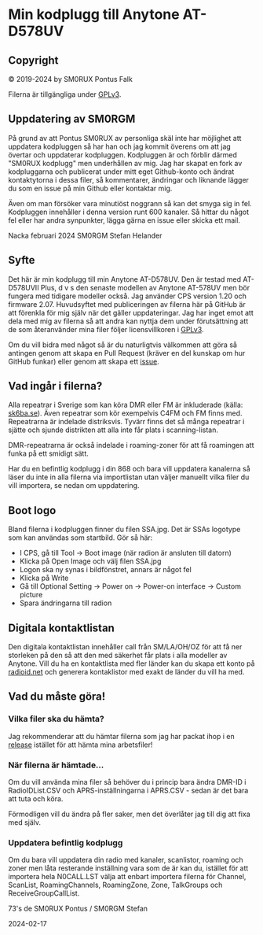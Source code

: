 # Min kodplugg till Anytone AT-D578UV

## Copyright

© 2019-2024 by SM0RUX Pontus Falk

Filerna är tillgängliga under [GPLv3](https://github.com/sm0rux/at-d578uv/blob/master/LICENSE).

## Uppdatering av SM0RGM 

På grund av att Pontus SM0RUX av personliga skäl inte har möjlighet att uppdatera kodpluggen så har han och jag kommit överens om att jag övertar och uppdaterar kodpluggen. Kodpluggen är och förblir därmed "SM0RUX kodplugg" men underhållen av mig. Jag har skapat en fork av kodpluggarna och publicerat under mitt eget Github-konto och ändrat kontaktytorna i dessa filer, så kommentarer, ändringar och liknande lägger du som en issue på min Github eller kontaktar mig.

Även om man försöker vara minutiöst noggrann så kan det smyga sig in fel. Kodpluggen innehåller i denna version runt 600 kanaler. Så hittar du något fel eller har andra synpunkter, lägga gärna en issue eller skicka ett mail. 

Nacka februari 2024
SM0RGM Stefan Helander

## Syfte

Det här är min kodplugg till min Anytone AT-D578UV. Den är testad med AT-D578UVII Plus, d v s den senaste modellen av Anytone AT-578UV men bör fungera med tidigare modeller också. Jag använder CPS version 1.20 och firmware 2.07. Huvudsyftet med publiceringen av filerna här på GitHub är att förenkla för mig själv när det gäller uppdateringar. Jag har inget emot att dela med mig av filerna så att andra kan nyttja dem under förutsättning att de som återanvänder mina filer följer licensvillkoren i [GPLv3](https://github.com/sm0rux/at-d578uv/blob/master/LICENSE).

Om du vill bidra med något så är du naturligtvis välkommen att göra så antingen genom att skapa en Pull Request (kräver en del kunskap om hur GitHub funkar) eller genom att skapa ett [issue](https://github.com/sm0rgm/at-d578uv/issues).

## Vad ingår i filerna?

Alla repeatrar i Sverige som kan köra DMR eller FM är inkluderade (källa: [sk6ba.se](https://sk6ba.se/repeater/karta/)). Även repeatrar som kör exempelvis C4FM och FM finns med. Repeatrarna är indelade distriksvis. Tyvärr finns det så många repeatrar i sjätte och sjunde distrikten att alla inte får plats i scanning-listan.

DMR-repeatrarna är också indelade i roaming-zoner för att få roamingen att funka på ett smidigt sätt.

Har du en befintlig kodplugg i din 868 och bara vill uppdatera kanalerna så läser du inte in alla filerna via importlistan utan väljer manuellt vilka filer du vill importera, se nedan om uppdatering.

## Boot logo

Bland filerna i kodpluggen finner du filen SSA.jpg. Det är SSAs logotype som kan användas som startbild. Gör så här:

* I CPS, gå till Tool -> Boot image (när radion är ansluten till datorn)
* Klicka på Open Image och välj filen SSA.jpg
* Logon ska ny synas i bildfönstret, annars är något fel
* Klicka på Write
* Gå till Optional Setting -> Power on -> Power-on interface -> Custom picture
* Spara ändringarna till radion

## Digitala kontaktlistan

Den digitala kontaktlistan innehåller call från SM/LA/OH/OZ för att få ner storleken på den så att den med säkerhet får plats i alla modeller av Anytone. Vill du ha en kontaktlista med fler länder kan du skapa ett konto på [radioid.net](https://radioid.net) och generera kontaklistor med exakt de länder du vill ha med.

## Vad du måste göra!

### Vilka filer ska du hämta?

Jag rekommenderar att du hämtar filerna som jag har packat ihop i en [release](https://github.com/sm0rgm/at-d578uv/releases) istället för att hämta mina arbetsfiler!

### När filerna är hämtade... 

Om du vill använda mina filer så behöver du i princip bara ändra DMR-ID i RadioIDList.CSV och APRS-inställningarna i APRS.CSV - sedan är det bara att tuta och köra.

Förmodligen vill du ändra på fler saker, men det överlåter jag till dig att fixa med själv.

### Uppdatera befintlig kodplugg

Om du bara vill uppdatera din radio med kanaler, scanlistor, roaming och zoner men låta resterande inställning vara som de är kan du, istället för att importera hela N0CALL.LST välja att enbart importera filerna för Channel, ScanList, RoamingChannels, RoamingZone, Zone, TalkGroups och ReceiveGroupCallList. 

73's de SM0RUX Pontus / SM0RGM Stefan

2024-02-17
